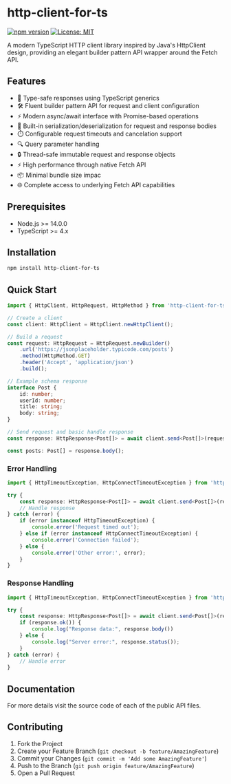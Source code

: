 # http-client-for-ts

[![npm version](https://badge.fury.io/js/http-client-for-ts.svg)](https://badge.fury.io/js/http-client-for-ts)
[![License: MIT](https://img.shields.io/badge/License-MIT-yellow.svg)](https://opensource.org/licenses/MIT)

A modern TypeScript HTTP client library inspired by Java's HttpClient design, providing an elegant builder pattern API wrapper around the Fetch API.

## Features

- 📝 Type-safe responses using TypeScript generics
- 🛠️ Fluent builder pattern API for request and client configuration
- ⚡ Modern async/await interface with Promise-based operations
- 🔄 Built-in serialization/deserialization for request and response bodies
- ⏱️ Configurable request timeouts and cancelation support
- 🔍 Query parameter handling
- 🔒 Thread-safe immutable request and response objects
- ⚡ High performance through native Fetch API
- 📦 Minimal bundle size impac
- 🌐 Complete access to underlying Fetch API capabilities

## Prerequisites

- Node.js >= 14.0.0
- TypeScript >= 4.x

## Installation

```bash
npm install http-client-for-ts
```

## Quick Start

```typescript
import { HttpClient, HttpRequest, HttpMethod } from 'http-client-for-ts';

// Create a client
const client: HttpClient = HttpClient.newHttpClient();

// Build a request
const request: HttpRequest = HttpRequest.newBuilder()
    .url('https://jsonplaceholder.typicode.com/posts')
    .method(HttpMethod.GET)
    .header('Accept', 'application/json')
    .build();

// Example schema response
interface Post {
    id: number;
    userId: number;
    title: string;
    body: string;
}

// Send request and basic handle response
const response: HttpResponse<Post[]> = await client.send<Post[]>(request);

const posts: Post[] = response.body();
```

### Error Handling
```typescript
import { HttpTimeoutException, HttpConnectTimeoutException } from 'http-client-for-ts';

try {
    const response: HttpResponse<Post[]> = await client.send<Post[]>(request);
    // Handle response
} catch (error) {
    if (error instanceof HttpTimeoutException) {
        console.error('Request timed out');
    } else if (error instanceof HttpConnectTimeoutException) {
        console.error('Connection failed');
    } else {
        console.error('Other error:', error);
    }
}
```

### Response Handling

```typescript
import { HttpTimeoutException, HttpConnectTimeoutException } from 'http-client-for-ts';

try {
    const response: HttpResponse<Post[]> = await client.send<Post[]>(request);
    if (response.ok()) {
        console.log("Response data:", response.body())
    } else {
        console.log("Server error:", response.status());
    }
} catch (error) {
    // Handle error
}
```

## Documentation

For more details visit the source code of each of the public API files.

## Contributing

1. Fork the Project
2. Create your Feature Branch (`git checkout -b feature/AmazingFeature`)
3. Commit your Changes (`git commit -m 'Add some AmazingFeature'`)
4. Push to the Branch (`git push origin feature/AmazingFeature`)
5. Open a Pull Request
